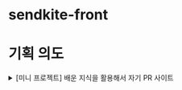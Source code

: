 # sendkite-front

# 기획 의도
<details>
<summary>[미니 프로젝트] 배운 지식을 활용해서 자기 PR 사이트</summary>
+ 사용 기술
    + 배포
        + AWS S3 정적 호스팅
        + CloudFront
        + Route53
        + 가비아 도메인
    + Front
        + HTML/CSS
        + Bootstrap5
        + Fontawesome
+ 기획

</details>
